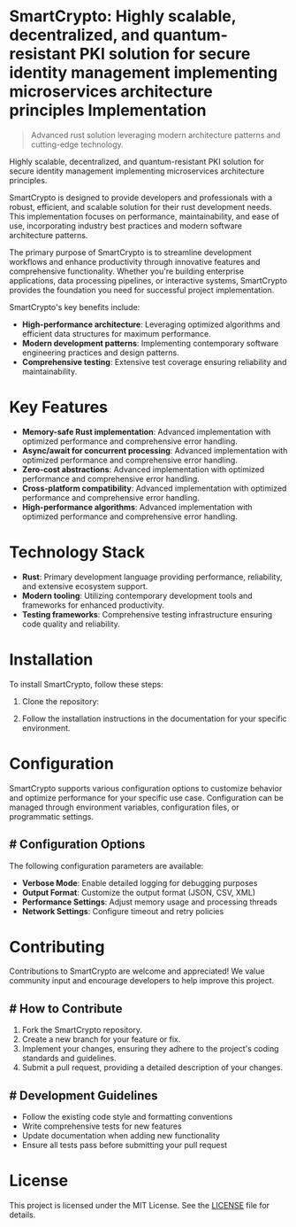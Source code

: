 <!-- fallback_SmartCrypto_20250802090212_59847 -->

# SmartCrypto: Highly scalable, decentralized, and quantum-resistant PKI solution for secure identity management implementing microservices architecture principles Implementation
> Advanced rust solution leveraging modern architecture patterns and cutting-edge technology.

Highly scalable, decentralized, and quantum-resistant PKI solution for secure identity management implementing microservices architecture principles.

SmartCrypto is designed to provide developers and professionals with a robust, efficient, and scalable solution for their rust development needs. This implementation focuses on performance, maintainability, and ease of use, incorporating industry best practices and modern software architecture patterns.

The primary purpose of SmartCrypto is to streamline development workflows and enhance productivity through innovative features and comprehensive functionality. Whether you're building enterprise applications, data processing pipelines, or interactive systems, SmartCrypto provides the foundation you need for successful project implementation.

SmartCrypto's key benefits include:

* **High-performance architecture**: Leveraging optimized algorithms and efficient data structures for maximum performance.
* **Modern development patterns**: Implementing contemporary software engineering practices and design patterns.
* **Comprehensive testing**: Extensive test coverage ensuring reliability and maintainability.

# Key Features

* **Memory-safe Rust implementation**: Advanced implementation with optimized performance and comprehensive error handling.
* **Async/await for concurrent processing**: Advanced implementation with optimized performance and comprehensive error handling.
* **Zero-cost abstractions**: Advanced implementation with optimized performance and comprehensive error handling.
* **Cross-platform compatibility**: Advanced implementation with optimized performance and comprehensive error handling.
* **High-performance algorithms**: Advanced implementation with optimized performance and comprehensive error handling.

# Technology Stack

* **Rust**: Primary development language providing performance, reliability, and extensive ecosystem support.
* **Modern tooling**: Utilizing contemporary development tools and frameworks for enhanced productivity.
* **Testing frameworks**: Comprehensive testing infrastructure ensuring code quality and reliability.

# Installation

To install SmartCrypto, follow these steps:

1. Clone the repository:


2. Follow the installation instructions in the documentation for your specific environment.

# Configuration

SmartCrypto supports various configuration options to customize behavior and optimize performance for your specific use case. Configuration can be managed through environment variables, configuration files, or programmatic settings.

## # Configuration Options

The following configuration parameters are available:

* **Verbose Mode**: Enable detailed logging for debugging purposes
* **Output Format**: Customize the output format (JSON, CSV, XML)
* **Performance Settings**: Adjust memory usage and processing threads
* **Network Settings**: Configure timeout and retry policies

# Contributing

Contributions to SmartCrypto are welcome and appreciated! We value community input and encourage developers to help improve this project.

## # How to Contribute

1. Fork the SmartCrypto repository.
2. Create a new branch for your feature or fix.
3. Implement your changes, ensuring they adhere to the project's coding standards and guidelines.
4. Submit a pull request, providing a detailed description of your changes.

## # Development Guidelines

* Follow the existing code style and formatting conventions
* Write comprehensive tests for new features
* Update documentation when adding new functionality
* Ensure all tests pass before submitting your pull request

# License

This project is licensed under the MIT License. See the [LICENSE](https://github.com/Muramatsuu/SmartCrypto/blob/main/LICENSE) file for details.
